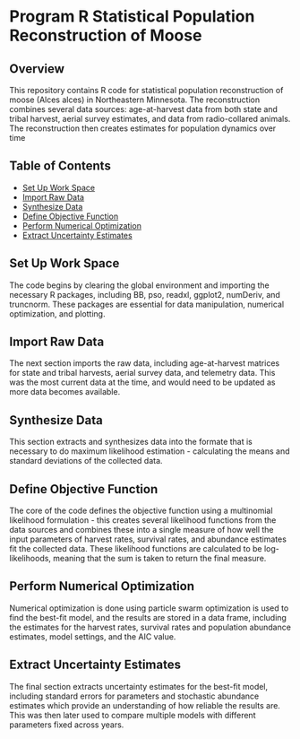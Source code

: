 # Program R Statistical Population Reconstruction of Moose

## Overview
This repository contains R code for statistical population reconstruction of moose (Alces alces) in Northeastern Minnesota. The reconstruction combines several data sources: age-at-harvest data from both state and tribal harvest, aerial survey estimates, and data from radio-collared animals. The reconstruction then creates estimates for population dynamics over time 

## Table of Contents
- [Set Up Work Space](#set-up-work-space)
- [Import Raw Data](#import-raw-data)
- [Synthesize Data](#synthesize-data)
- [Define Objective Function](#define-objective-function)
- [Perform Numerical Optimization](#perform-numerical-optimization)
- [Extract Uncertainty Estimates](#extract-uncertainty-estimates)

## Set Up Work Space
The code begins by clearing the global environment and importing the necessary R packages, including BB, pso, readxl, ggplot2, numDeriv, and truncnorm. These packages are essential for data manipulation, numerical optimization, and plotting.

## Import Raw Data
The next section imports the raw data, including age-at-harvest matrices for state and tribal harvests, aerial survey data, and telemetry data. This was the most current data at the time, and would need to be updated as more data becomes available.

## Synthesize Data
This section extracts and synthesizes data into the formate that is necessary to do maximum likelihood estimation - calculating the means and standard deviations of the collected data.

## Define Objective Function
The core of the code defines the objective function using a multinomial likelihood formulation - this creates several likelihood functions from the data sources and combines these into a single measure of how well the input parameters of harvest rates, survival rates, and abundance estimates fit the collected data. These likelihood functions are calculated to be log-likelihoods, meaning that the sum is taken to return the final measure.

## Perform Numerical Optimization
Numerical optimization is done using particle swarm optimization is used to find the best-fit model, and the results are stored in a data frame, including the estimates for the harvest rates, survival rates and population abundance estimates, model settings, and the AIC value.

## Extract Uncertainty Estimates
The final section extracts uncertainty estimates for the best-fit model, including standard errors for parameters and stochastic abundance estimates which provide an understanding of how reliable the results are. This was then later used to compare multiple models with different parameters fixed across years.

